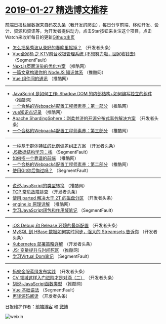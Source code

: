 # [2019-01-27 精选博文推荐](https://toutiao.qdkfweb.cn/date/2019/01/27)

[前端日报](https://qdkfweb.cn/c/news)栏目数据来自[码农头条](https://toutiao.qdkfweb.cn/)（我开发的爬虫），每日分享前端、移动开发、设计、资源和资讯等，为开发者提供动力，点击Star按钮来关注这个项目，点击Watch来收听每日的更新[Github主页](https://github.com/kujian/frontendDaily)
* [怎么把吴秀波从录好的春晚里抠掉？](https://toutiao.qdkfweb.cn/99279.html) （开发者头条）
* [Vue全家桶 之 KTV前台收银管理系统 (不想努力啦，回家收钱去)](https://toutiao.qdkfweb.cn/99272.html) （SegmentFault）
* [Next.js页面渲染的优化方案](https://toutiao.qdkfweb.cn/99331.html) （推酷网）
* [一篇文章构建你的 NodeJS 知识体系](https://toutiao.qdkfweb.cn/99332.html) （推酷网）
* [Vue 组件间的通讯](https://toutiao.qdkfweb.cn/99333.html) （推酷网）

***
* [JavaScript 是如何工作: Shadow DOM 的内部结构+如何编写独立的组件](https://toutiao.qdkfweb.cn/99349.html) （推酷网）
* [一个合格的Webpack4配置工程师素养：第一部分](https://toutiao.qdkfweb.cn/99327.html) （推酷网）
* [vue知识点记录](https://toutiao.qdkfweb.cn/99330.html) （推酷网）
* [Apache ShardingSphere：刚柔并济的开源分布式事务解决方案](https://toutiao.qdkfweb.cn/99298.html) （开发者头条）
* [一个合格的Webpack4配置工程师素养：第三部分](https://toutiao.qdkfweb.cn/99323.html) （推酷网）

***
* [一种基于群体特征的比例偏差纠正方案](https://toutiao.qdkfweb.cn/99289.html) （开发者头条）
* [JS数据结构学习：栈](https://toutiao.qdkfweb.cn/99268.html) （SegmentFault）
* [如何招一个靠谱的前端](https://toutiao.qdkfweb.cn/99324.html) （推酷网）
* [一个合格的Webpack4配置工程师素养：第二部分](https://toutiao.qdkfweb.cn/99325.html) （推酷网）
* [使用Git你后悔过吗？](https://toutiao.qdkfweb.cn/99273.html) （SegmentFault）

***
* [说说JavaScript的类型转换](https://toutiao.qdkfweb.cn/99329.html) （推酷网）
* [TCP 常见故障排查](https://toutiao.qdkfweb.cn/99275.html) （开发者头条）
* [使用 parted 解决大于 2T 的磁盘分区](https://toutiao.qdkfweb.cn/99286.html) （开发者头条）
* [engine.io 原理详解](https://toutiao.qdkfweb.cn/99357.html) （推酷网）
* [学习JavaScript闭包和作用域笔记](https://toutiao.qdkfweb.cn/99265.html) （SegmentFault）

***
* [iOS Debug 和 Release 环境的最新配置](https://toutiao.qdkfweb.cn/99297.html) （开发者头条）
* [MySQL 到 HBase 数据如何实时同步，强大的 Streamsets 告诉你](https://toutiao.qdkfweb.cn/99276.html) （开发者头条）
* [Kubernetes 部署策略详解](https://toutiao.qdkfweb.cn/99287.html) （开发者头条）
* [JS: 变量提升与时间死区](https://toutiao.qdkfweb.cn/99358.html) （推酷网）
* [学习Virtual Dom笔记](https://toutiao.qdkfweb.cn/99266.html) （SegmentFault）

***
* [蚂蚁金服蓝绿发布实践](https://toutiao.qdkfweb.cn/99277.html) （开发者头条）
* [CV 领域这样入门进阶才是对滴（二）](https://toutiao.qdkfweb.cn/99288.html) （开发者头条）
* [胡说-JavaScript函数类型](https://toutiao.qdkfweb.cn/99359.html) （推酷网）
* [Vue 基础语法](https://toutiao.qdkfweb.cn/99267.html) （SegmentFault）
* [再谈源码阅读](https://toutiao.qdkfweb.cn/99278.html) （开发者头条）

日报维护作者：[前端博客](https://qdkfweb.cn/) 和 [微博](https://qdkfweb.cn/go/weibo)

![weixin](https://user-images.githubusercontent.com/3055447/38468989-651132ac-3b80-11e8-8e6b-15122322a9d7.png)